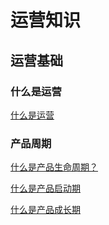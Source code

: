 # 运营知识

## 运营基础

### 什么是运营

[什么是运营](/运营知识/运营基础/什么是运营？/index.md)

### 产品周期

[什么是产品生命周期？](/运营知识/运营基础/产品周期/什么是产品生命周期？/index.md)

[什么是产品启动期](/运营知识/运营基础/产品周期/什么是产品启动期/index.md)

[什么是产品成长期](/运营知识/运营基础/产品周期/什么是产品成长期/index.md)